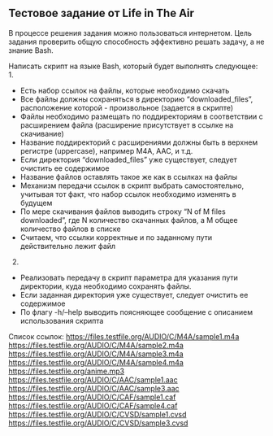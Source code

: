 ## Тестовое задание от Life in The Air

В процессе решения задания можно пользоваться интернетом. Цель задания проверить общую способность эффективно решать задачу, а не знание Bash.



Написать скрипт на языке Bash, который будет выполнять следующее:
1. 
- Есть набор ссылок на файлы, которые необходимо скачать
- Все файлы должны сохраняться в директорию “downloaded_files”, расположение которой - произвольное (задается в скрипте)
- Файлы необходимо размещать по поддиректориям в соответствии с расширением файла (расширение присутствует в ссылке на скачивание)
- Название поддиректорий с расширениями должны быть в верхнем регистре (uppercase), например M4A, AAC, и т.д.
- Если директория “downloaded_files” уже существует, следует очистить ее содержимое
- Название файлов оставлять такое же как в ссылках на файлы
- Механизм передачи ссылок в скрипт выбрать самостоятельно, учитывая тот факт, что набор ссылок необходимо изменять в будущем
- По мере скачивания файлов выводить строку “N of M files downloaded”, где N количество скачанных файлов, а M общее количество файлов в списке
- Считаем, что ссылки корректные и по заданному пути действительно лежит файл
2. 
- Реализовать передачу в скрипт параметра для указания пути директории,  куда необходимо сохранять файлы.
- Если заданная директория уже существует, следует очистить ее содержимое
- По флагу -h/–help выводить поясняющее сообщение с описанием использования скрипта

Список ссылок:
https://files.testfile.org/AUDIO/C/M4A/sample1.m4a
https://files.testfile.org/AUDIO/C/M4A/sample2.m4a
https://files.testfile.org/AUDIO/C/M4A/sample3.m4a
https://files.testfile.org/AUDIO/C/M4A/sample4.m4a
https://files.testfile.org/anime.mp3
https://files.testfile.org/AUDIO/C/AAC/sample1.aac
https://files.testfile.org/AUDIO/C/AAC/sample3.aac
https://files.testfile.org/AUDIO/C/CAF/sample1.caf
https://files.testfile.org/AUDIO/C/CAF/sample4.caf
https://files.testfile.org/AUDIO/C/CVSD/sample1.cvsd
https://files.testfile.org/AUDIO/C/CVSD/sample3.cvsd